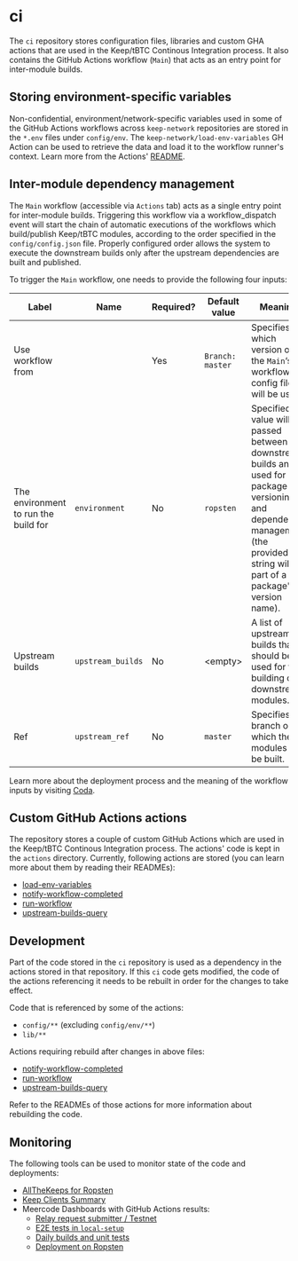 # ci

The `ci` repository stores configuration files, libraries and custom GHA actions
that are used in the Keep/tBTC Continous Integration process. It also contains
the GitHub Actions workflow (`Main`) that acts as an entry point for
inter-module builds.

## Storing environment-specific variables

Non-confidential, environment/network-specific variables used in some of the
GitHub Actions workflows across `keep-network` repositories are stored in the
`*.env` files under `config/env`. The `keep-network/load-env-variables` GH
Action can be used to retrieve the data and load it to the workflow runner's
context. Learn more from the Actions'
[README](https://github.com/keep-network/load-env-variables/blob/main/README.md).

## Inter-module dependency management

The `Main` workflow (accessible via `Actions` tab) acts as a single entry point
for inter-module builds. Triggering this workflow via a workflow_dispatch event
will start the chain of automatic executions of the workflows which
build/publish Keep/tBTC modules, according to the order specified in the
`config/config.json` file. Properly configured order allows the system to
execute the downstream builds only after the upstream dependencies are built and
published.

To trigger the `Main` workflow, one needs to provide the following four inputs:

| Label             | Name | Required? | Default value      | Meaning |
|-------------------|------|-----------|--------------------|--------|
| Use workflow from |      | Yes       | `Branch: master`   | Specifies which version of the `Main`‘s workflow config file will be used. |
| The environment to run the build for | `environment` | No | `ropsten` | Specified value will be passed between downstream builds and used for package versioning and dependency management (the provided string will be part of a package's version name). |
| Upstream builds | `upstream_builds` | No | &lt;empty> | A list of upstream builds that should be used for the building of downstream modules. |
| Ref |`upstream_ref` | No | `master` | Specifies the branch on which the modules will be built. | 

Learn more about the deployment process and the meaning of the workflow inputs
by visiting
[Coda](https://coda.io/d/Building-Keep_d-fmEgBNFVH/Current-CI-process_su1ww#_lupK9).

## Custom GitHub Actions actions

The repository stores a couple of custom GitHub Actions which are used in the
Keep/tBTC Continous Integration process. The actions' code is kept in the
`actions` directory. Currently, following actions are stored (you can learn more
about them by reading their READMEs):
* [load-env-variables](./actions/load-env-variables)
* [notify-workflow-completed](./actions/notify-workflow-completed)
* [run-workflow](./actions/run-workflow)
* [upstream-builds-query](./actions/upstream-builds-query)

## Development

Part of the code stored in the `ci` repository is used as a dependency in the
actions stored in that repository. If this `ci` code gets modified, the code of
the actions referencing it needs to be rebuilt in order for the changes to take
effect.

Code that is referenced by some of the actions:
* `config/**` (excluding `config/env/**`)
* `lib/**`

Actions requiring rebuild after changes in above files:
* [notify-workflow-completed](./actions/notify-workflow-completed)
* [run-workflow](./actions/run-workflow)
* [upstream-builds-query](./actions/upstream-builds-query)

Refer to the READMEs of those actions for more information about rebuilding the
code.

## Monitoring

The following tools can be used to monitor state of the code and deployments:
* [AllTheKeeps for Ropsten](https://allthekeeps.test.keep.network/deposits)
* [Keep Clients Summary](https://monitoring.test.keep.network/d/3r-BohOMz/keep-clients-summary?orgId=1&refresh=30s)
* Meercode Dashboards with GitHub Actions results:
  - [Relay request submitter / Testnet](https://meercode.io/public/list/af470c2ebc0da4a0b0cce2589660781e:f385a85f1b9ca5b44b35b1d61405b8569c4664f6cf41a8e71283d45ff4ff61b8f20f11dbb75d767c51a809ccd2ea06af)
  - [E2E tests in `local-setup`](https://meercode.io/public/list/acef9c5954837d43d0249f46d8c38306:2f621d7a4bbef9f85bb4430a88ead6d456ebdadbb7df6fb51a0aab7c10ec457031e7b0f0ee6b0408c7654a3a51057998)
  - [Daily builds and unit tests](https://meercode.io/public/list/a35b93b575273416124a32f8cd9d1d5f:60fde75491810d92b496eed2bb3ce55ec4124ca10a75cb4273dcad863e8f4d94b51fbbbe4cb07ecbfb40fc4edef71464)
  - [Deployment on Ropsten](https://meercode.io/public/list/41935b8f5ffcabfd0c0d63412547d720:1c3901d698c5c033914774f1cc5b8ffed254357a89c7a59b20f0c909db2141aa3e23b7a2080036f914c66f3f5cd69fdf)
